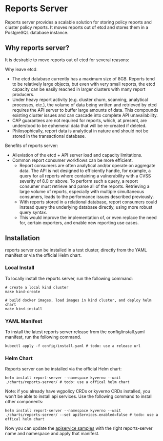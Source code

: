 # Reports Server

Reports server provides a scalable solution for storing policy reports and cluster policy reports. It moves reports out of etcd and stores them in a PostgreSQL database instance.

## Why reports server?

It is desirable to move reports out of etcd for several reasons:

Why leave etcd:

- The etcd database currently has a maximum size of 8GB. Reports tend to be relatively large objects, but even with very small reports, the etcd capacity can be easily reached in larger clusters with many report producers.
- Under heavy report activity (e.g. cluster churn, scanning, analytical processes, etc.), the volume of data being written and retrieved by etcd requires the API server to buffer large amounts of data. This compounds existing cluster issues and can cascade into complete API unavailability.
- CAP guarantees are not required for reports, which, at present, are understood to be ephemeral data that will be re-created if deleted.
- Philosophically, report data is analytical in nature and should not be stored in the transactional database.

Benefits of reports server:

- Alleviation of the etcd + API server load and capacity limitations.
- Common report consumer workflows can be more efficient.
    - Report consumers are often analytical and/or operate on aggregate data. The API is not designed to efficiently handle, for example, a query for all reports where containing a vulnerability with a CVSS severity of 8.0 or above. To perform such a query, a report consumer must retrieve and parse all of the reports. Retrieving a large volume of reports, especially with multiple simultaneous consumers, leads to the performance issues described previously.
    - With reports stored in a relational database, report consumers could instead query the underlying database directly, using more robust query syntax.
    - This would improve the implementation of, or even replace the need for, certain exporters, and enable new reporting use cases.

## Installation

reports server can be installed in a test cluster, directly from the YAML manifest or via the official Helm chart. 

### Local Install
To locally install the reports server, run the following command:

```shell
# create a local kind cluster
make kind-create

# build docker images, load images in kind cluster, and deploy helm chart
make kind-install
```

### YAML Manifest
To install the latest reports server release from the config/install.yaml manifest, run the following command.
```shell
kubectl apply -f config/install.yaml # todo: use a release url
```

### Helm Chart
Reports server can be installed via the official Helm chart:
```shell
helm install report-server --namespace kyverno --wait ./charts/reports-server/ # todo: use a offical helm chart
```

Note: if you already have wgpolicy CRDs or kyverno CRDs installed, you won't be able to install api services. Use the following command to install other components:

```shell
helm install report-server --namespace kyverno --wait ./charts/reports-server/ --set apiServices.enabled=false # todo: use a offical helm chart
```

Now you can update the [apiservice samples](./config/samples/apiservices.yaml) with the right reports-server name and namespace and apply that manifest.